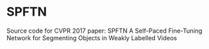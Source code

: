 # SPFTN
Source code for CVPR 2017 paper: SPFTN A Self-Paced Fine-Tuning Network for Segmenting Objects in Weakly Labelled Videos
